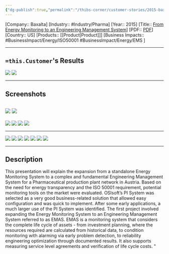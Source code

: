 ```yaml
---
{"dg-publish":true,"permalink":"/thibs-corner/customer-stories/2015-baxalta-from-energy-monitoring-to-an-engineering-management-system/","noteIcon":""}
---
```


[Company:: Baxalta]
[Industry:: #Industry/Pharma]
[Year:: 2015]
[Title:: [From Energy Monitoring to an Engineering Management System](https://resources.osisoft.com/presentations/from-energy-monitoring-to-an-engineering-management-system/)]
[PDF:: [PDF](https://cdn.osisoft.com/corp/en/media/presentations/2015/EMEA2015/PDF/UC15EU02PH06_Baxalta_Bugl_FromEnergyMonitoringtoanEngineeringManagementSystem.pdf)]
[Country:: US]
[Products:: [[Product\|Product]]]
[Business Impacts:: #BusinessImpact/Energy/ISO50001 #BusinessImpact/Energy/EMS ]


---
## `=this.Customer`'s Results
![](https://i.imgur.com/H0JIDf7.png)
![](https://i.imgur.com/0JUYHo4.png)

---
## Screenshots
![](https://i.imgur.com/YHeZtlv.png)
![](https://i.imgur.com/n8P8oeC.png)
---
![](https://i.imgur.com/e9BPzOA.png)
![](https://i.imgur.com/KyqzjPZ.png)
![](https://i.imgur.com/iLBmenH.png)
![](https://i.imgur.com/HWHpdSh.png)

---
![](https://i.imgur.com/8RJoiwz.png)
![](https://i.imgur.com/1r0hUbR.png)
![](https://i.imgur.com/IqYJyIk.png)
![](https://i.imgur.com/UmMtgxY.png)
![](https://i.imgur.com/Ebco73o.png)
![](https://i.imgur.com/kkmhbnP.png)
![](https://i.imgur.com/q3iys2m.png)

---
## Description
This presentation will explain the expansion from a standalone Energy Monitoring System to a complex and fundamental Engineering Management System for a Pharmaceutical production plant network in Austria. Based on the need for energy transparency and the ISO 50001 requirement, potential monitoring tools on the market were evaluated. OSIsoft’s PI System was selected as a very good business-related solution that allowed easy configuration and was quick to implement. After some early applications, a much larger use of the PI System was identified. The first project involved expanding the Energy Monitoring System to an Engineering Management System referred to as EMAS. EMAS is a monitoring system that considers the complete life cycle of assets - from investment planning, where the resources required are calculated from historical data, to condition monitoring with alarming via early problem detection, to reliability engineering optimization through documented results. It also supports measuring service level agreements and verification of life cycle costs. "